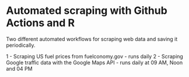 # Automated scraping with Github Actions and R

Two different automated workflows for scraping web data and saving it periodically.

1 - Scraping US fuel prices from fuelconomy.gov - runs daily
2 - Scraping Google traffic data with the Google Maps API - runs daily at 09 AM, Noon and 04 PM
